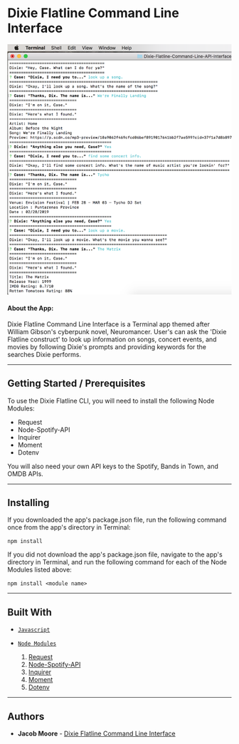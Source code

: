 # Dixie Flatline Command Line Interface

![Dixie Flatline CLI Img](readme-images/dixie-flatline-cli.png) 

#### About the App: 

Dixie Flatline Command Line Interface is a Terminal app themed after William Gibson's cyberpunk novel, Neuromancer. User's can ask the 'Dixie Flatline construct' to look up information on songs, concert events, and movies by following Dixie's prompts and providing keywords for the searches Dixie performs.

<hr>

## Getting Started / Prerequisites

To use the Dixie Flatline CLI, you will need to install the following Node Modules:
* Request
* Node-Spotify-API
* Inquirer
* Moment
* Dotenv

You will also need your own API keys to the Spotify, Bands in Town, and OMDB APIs.

<hr>

## Installing

If you downloaded the app's package.json file, run the following command once from the app's directory in Terminal:

```
npm install
```

If you did not download the app's package.json file, navigate to the app's directory in Terminal, and run the following command for each of the Node Modules listed above:

```
npm install <module name>
```

<hr>

## Built With

* [`Javascript`](https://developer.mozilla.org/en-US/docs/Web/JavaScript)

* [`Node Modules`](https://www.npmjs.com/)
    1. [Request](https://www.npmjs.com/package/request)
    2. [Node-Spotify-API](https://www.npmjs.com/package/node-spotify-api)
    3. [Inquirer](https://www.npmjs.com/package/inquirer)
    4. [Moment](https://www.npmjs.com/package/moment)
    5. [Dotenv](https://www.npmjs.com/package/dotenv)

<hr>

## Authors

* **Jacob Moore** - [Dixie Flatline Command Line Interface](https://github.com/jrmoore117/Dixie-Flatline-Command-Line-API-Interface)